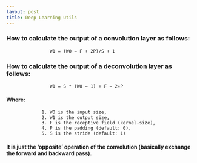 ```yaml
---
layout: post
title: Deep Learning Utils
---
```

### How to calculate the output of a convolution layer as follows:
                  
                    W1 = (W0 − F + 2P)/S + 1
             
### How to calculate the output of a deconvolution layer as follows:

                    W1 = S * (W0 − 1) + F − 2∗P
                    
#### Where:

                 1. W0 is the input size,
                 2. W1 is the output size, 
                 3. F is the receptive field (kernel-size), 
                 4. P is the padding (default: 0), 
                 5. S is the stride (default: 1)
                 
#### It is just the ‘opposite’ operation of the convolution (basically exchange the forward and backward pass).
